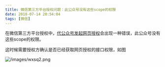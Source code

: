 ```yaml
---
title: 微信第三方平台授权问题：此公众号没有这些scope的权限
date: 2018-07-14 20:54:04
tags: [微信]
---
```


在微信第三方平台授权中，[代公众号发起网页授权](https://open.weixin.qq.com/cgi-bin/showdocument?action=dir_list&t=resource/res_list&verify=1&id=open1419318590&token=&lang=zh_CN)会出现一种错误，此公众号没有这些scope的权限。

<!-- more --><!-- toc -->
这时候需要授权方确认是否已经获取网页授权的接口权限，如图

![/images/wxsq2.png](/images/wxsq2.png)
